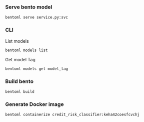### Serve bento model
```
bentoml serve service.py:svc
```

### CLI
List models
```
bentoml models list
```

Get model Tag
```
bentoml models get model_tag
```

### Build bento
```
bentoml build
````

### Generate Docker image
```
bentoml containerize credit_risk_classifier:keha42coesfcvchj
```